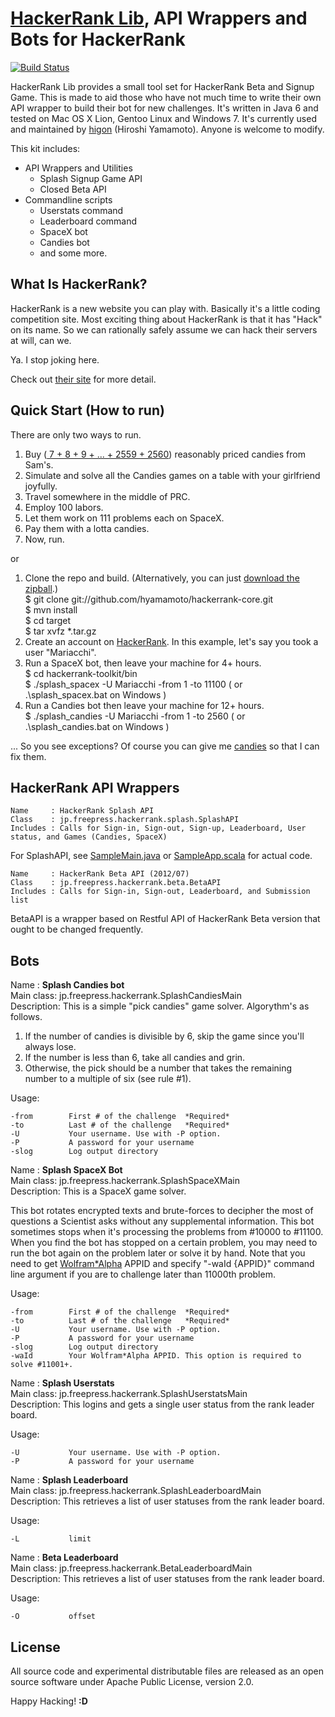 [HackerRank Lib](http://hyamamoto.github.com/hackerrank-core), API Wrappers and Bots for HackerRank
==================

[![Build Status](https://secure.travis-ci.org/hyamamoto/hackerrank-core.png?branch=master)](http://travis-ci.org/hyamamoto/hackerrank-core)

HackerRank Lib provides a small tool set for HackerRank Beta and Signup Game. This is made to aid those who have not much time to write their own API wrapper to build their bot for new challenges. It's written in Java 6 and tested on Mac OS X Lion, Gentoo Linux and Windows 7. It's currently used and maintained by [higon](https://github.com/hyamamoto/hackerrank-core) (Hiroshi Yamamoto). Anyone is welcome to modify.

This kit includes:

* API Wrappers and Utilities
    * Splash Signup Game API
    * Closed Beta API
* Commandline scripts
    * Userstats command
    * Leaderboard command
    * SpaceX bot
    * Candies bot
    * and some more.


What Is HackerRank?
-------------------

HackerRank is a new website you can play with. Basically it's a little coding competition site. Most exciting thing about HackerRank is that it has "Hack" on its name. So we can rationally safely assume we can hack their servers at will, can we.

Ya. I stop joking here.  

Check out [their site](https://www.hackerrank.com/) for more detail.


Quick Start (How to run)
------------------------

There are only two ways to run.

1. Buy ([ 7 + 8 + 9 + ... + 2559 + 2560](https://google.com/search?q=\(1%2F2\)*\(2560*\(2560%2B1\)-6*\(6%2B1\)\))) reasonably priced candies from Sam's.
2. Simulate and solve all the Candies games on a table with your girlfriend joyfully.
3. Travel somewhere in the middle of PRC.
4. Employ 100 labors.
5. Let them work on 111 problems each on SpaceX.
6. Pay them with a lotta candies.
7. Now, run.

or

1. Clone the repo and build.
(Alternatively, you can just [download the zipball](https://github.com/hyamamoto/hackerrank-core/downloads).)  
    $ git clone git://github.com/hyamamoto/hackerrank-core.git  
    $ mvn install  
    $ cd target  
    $ tar xvfz *.tar.gz  
2. Create an account on [HackerRank](https://www.hackerrank.com/). In this example, let's say you took a user "Mariacchi".
3. Run a SpaceX bot, then leave your machine for 4+ hours.  
    $ cd hackerrank-toolkit/bin  	
    $ ./splash\_spacex -U Mariacchi -from 1 -to 11100 ( or .\\splash\_spacex.bat on Windows )  
4. Run a Candies bot then leave your machine for 12+ hours.  
    $ ./splash\_candies -U Mariacchi -from 1 -to 2560 ( or .\\splash\_candies.bat on Windows )

... So you see exceptions? Of course you can give me [candies](https://github.com/hyamamoto/hackerrank-core/issues) so that I can fix them. 


HackerRank API Wrappers
-----------------------

    Name     : HackerRank Splash API  
    Class    : jp.freepress.hackerrank.splash.SplashAPI  
    Includes : Calls for Sign-in, Sign-out, Sign-up, Leaderboard, User status, and Games (Candies, SpaceX)

For SplashAPI, see [SampleMain.java](https://github.com/hyamamoto/hackerrank-core/blob/master/src/main/java/jp/freepress/hackerrank/SampleMain.java) or [SampleApp.scala](https://github.com/hyamamoto/hackerrank-core/blob/master/misc/scala-experiment/SampleApp.scala) for actual code.

    Name     : HackerRank Beta API (2012/07)
    Class    : jp.freepress.hackerrank.beta.BetaAPI  
    Includes : Calls for Sign-in, Sign-out, Leaderboard, and Submission list

BetaAPI is a wrapper based on Restful API of HackerRank Beta version that ought to be changed frequently.


Bots
----

Name      : **Splash Candies bot**  
Main class: jp.freepress.hackerrank.SplashCandiesMain  
Description: This is a simple "pick candies" game solver. Algorythm's as follows.

 1. If the number of candies is divisible by 6, skip the game since you'll always lose.
 2. If the number is less than 6, take all candies and grin.
 3. Otherwise, the pick should be a number that takes the remaining number to a multiple of six (see rule #1). 

Usage:  

    -from        First # of the challenge  *Required*  
    -to          Last # of the challenge   *Required*  
    -U           Your username. Use with -P option.  
    -P           A password for your username  
    -slog        Log output directory 

Name      : **Splash SpaceX Bot**  
Main class: jp.freepress.hackerrank.SplashSpaceXMain  
Description: This is a SpaceX game solver.

This bot rotates encrypted texts and brute-forces to decipher the most of questions a Scientist asks without any supplemental information. This bot sometimes stops when it's processing the problems from #10000 to #11100. When you find the bot has stopped on a certain problem, you may need to run the bot again on the problem later or solve it by hand. Note that you need to get [Wolfram*Alpha](http://products.wolframalpha.com/api/) APPID and specify "-waId {APPID}" command line argument if you are to challenge later than 11000th problem. 

Usage:

    -from        First # of the challenge  *Required*  
    -to          Last # of the challenge   *Required*  
    -U           Your username. Use with -P option.  
    -P           A password for your username  
    -slog        Log output directory  
    -waId        Your Wolfram*Alpha APPID. This option is required to solve #11001+.  


Name      : **Splash Userstats**  
Main class: jp.freepress.hackerrank.SplashUserstatsMain  
Description: This logins and gets a single user status from the rank leader board.

Usage:

    -U           Your username. Use with -P option.  
    -P           A password for your username  


Name      : **Splash Leaderboard**  
Main class: jp.freepress.hackerrank.SplashLeaderboardMain  
Description: This retrieves a list of user statuses from the rank leader board.

Usage:

    -L           limit


Name      : **Beta Leaderboard**  
Main class: jp.freepress.hackerrank.BetaLeaderboardMain  
Description: This retrieves a list of user statuses from the rank leader board.

Usage:

    -O           offset


License
-------

All source code and experimental distributable files are released as an open source software under Apache Public License, version 2.0.


Happy Hacking! **:D**
